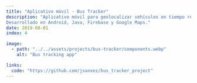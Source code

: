 ```yaml
---
title: "Aplicativo móvil - Bus Tracker"
description: "Aplicativo móvil para geolocalizar vehículos en tiempo real.
Desarrollado en Android, Java, Firebase y Google Maps."
date: 2019-08-01
index: 4

image:
  - path: "../../assets/projects/bus-tracker/components.webp"
    alt: "Bus tracking app"

links:
  code: "https://github.com/jsanxez/bus_tracker_project"
---
```

